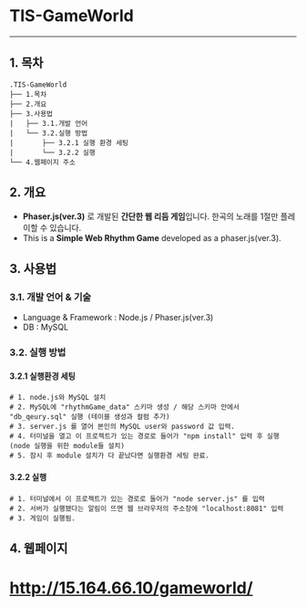 # TIS-GameWorld
-------------
## 1. 목차
```
.TIS-GameWorld
├── 1.목차
├── 2.개요
├── 3.사용법
|   ├── 3.1.개발 언어
|   └── 3.2.실행 방법
|       ├── 3.2.1 실행 환경 세팅
|       └── 3.2.2 실행
└── 4.웹페이지 주소
```


## 2. 개요
 - **Phaser.js(ver.3)** 로 개발된 **간단한 웹 리듬 게임**입니다. 한곡의 노래를 1절만 플레이할 수 있습니다.
 - This is a **Simple Web Rhythm Game** developed as a phaser.js(ver.3).


## 3. 사용법
### 3.1. 개발 언어 & 기술
- Language & Framework : Node.js / Phaser.js(ver.3)
- DB : MySQL



### 3.2. 실행 방법
#### 3.2.1 실행환경 세팅
```
# 1. node.js와 MySQL 설치
# 2. MySQL에 "rhythmGame_data" 스키마 생성 / 해당 스키마 안에서 "db_qeury.sql" 실행 (테이블 생성과 컬럼 추가)
# 3. server.js 를 열어 본인의 MySQL user와 password 값 입력.
# 4. 터미널을 열고 이 프로젝트가 있는 경로로 들어가 "npm install" 입력 후 실행 (node 실행을 위한 module들 설치) 
# 5. 잠시 후 module 설치가 다 끝났다면 실행환경 세팅 완료. 
```
#### 3.2.2 실행
```
# 1. 터미널에서 이 프로젝트가 있는 경로로 들어가 "node server.js" 를 입력
# 2. 서버가 실행됐다는 알림이 뜨면 웹 브라우저의 주소창에 "localhost:8081" 입력
# 3. 게임이 실행됨.
```


## 4. 웹페이지 
# http://15.164.66.10/gameworld/
